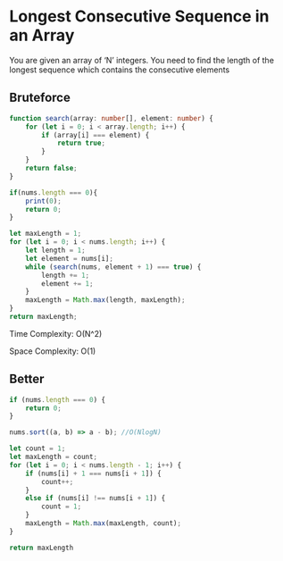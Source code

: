 # Longest Consecutive Sequence in an Array
You are given an array of ‘N’ integers. You need to find the length of the longest sequence which contains the consecutive elements
## Bruteforce
```ts
function search(array: number[], element: number) {
    for (let i = 0; i < array.length; i++) {
        if (array[i] === element) {
            return true;
        }
    }
    return false;
}

if(nums.length === 0){
    print(0);
    return 0;
}

let maxLength = 1;
for (let i = 0; i < nums.length; i++) {
    let length = 1;
    let element = nums[i];
    while (search(nums, element + 1) === true) {
        length += 1;
        element += 1;
    }
    maxLength = Math.max(length, maxLength);
}
return maxLength;
```
Time Complexity:  O(N^2)

Space Complexity:  O(1)

## Better
```ts
if (nums.length === 0) {
    return 0;
}

nums.sort((a, b) => a - b); //O(NlogN)

let count = 1;
let maxLength = count;
for (let i = 0; i < nums.length - 1; i++) {
    if (nums[i] + 1 === nums[i + 1]) {
        count++;
    }
    else if (nums[i] !== nums[i + 1]) {
        count = 1;
    }
    maxLength = Math.max(maxLength, count);
}

return maxLength
```


